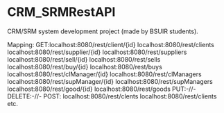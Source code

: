 # CRM_SRMRestAPI
CRM/SRM system development project (made by BSUIR students).

Mapping:
GET:localhost:8080/rest/client/{id}
    localhost:8080/rest/clients
    localhost:8080/rest/supplier/{id}
    localhost:8080/rest/suppliers
    localhost:8080/rest/sell/{id}
    localhost:8080/rest/sells
    localhost:8080/rest/buy/{id}
    localhost:8080/rest/buys
    localhost:8080/rest/clManager/{id}
    localhost:8080/rest/clManagers
    localhost:8080/rest/supManager/{id}
    localhost:8080/rest/supManagers
    localhost:8080/rest/good/{id}
    localhost:8080/rest/goods
PUT:-//-
DELETE:-//-
POST:
    localhost:8080/rest/clents
    localhost:8080/rest/clients
    etc.
